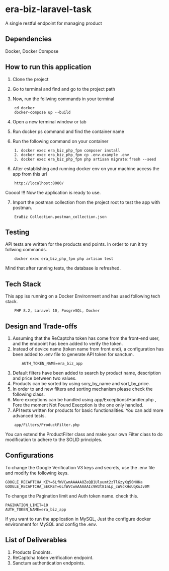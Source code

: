 # era-biz-laravel-task

A single restful endpoint for managing product

## Dependencies

Docker, Docker Compose

## How to run this application

1. Clone the project

2. Go to terminal and find and go to the project path

3. Now, run the follwing commands in your terminal

```
    cd docker
    docker-compose up --build
```

4. Open a new terminal window or tab

5. Run docker ps command and find the container name

6. Run the following command on your container

```
    1. docker exec era_biz_php_fpm composer install
    2. docker exec era_biz_php_fpm cp .env.example .env
    3. docker exec era_biz_php_fpm php artisan migrate:fresh --seed
```

6. After establishing and running docker env on your machine access the app from this url

```
    http://localhost:8080/
```

Cooool !!! Now the application is ready to use.

7. Import the postman collection from the project root to test the app with postman.

```
    EraBiz Collection.postman_collection.json
```

## Testing

API tests are written for the products end points. In order to run it try follwing commands.

```
    docker exec era_biz_php_fpm php artisan test
```

Mind that after running tests, the database is refreshed.

## Tech Stack

This app iss running on a Docker Environment and has used following tech stack.

```
    PHP 8.2, Laravel 10, PosgreSQL, Docker
```

## Design and Trade-offs

1. Assuming that the ReCaptcha token has come from the front-end user, and the endpoint has been added to verify the token.
2. Instead of device name (token name from front end), a configuration has been added to .env file to generate API token for sanctum.
    ```
        AUTH_TOKEN_NAME=era_biz_app
    ```
3. Default filters have been added to search by product name, description and price between two values.
4. Products can be sorted by using sory_by_name and sort_by_price.
5. In order to and new filters and sorting mechanism please check the following class.
6. More exceptions can be handled using app/Exceptions/Handler.php , Fore the moment Not Found Execption is the one only handled.
7. API tests written for products for basic functionalities. You can add more advanced tests.

```
    app/Filters/ProductFilter.php
```

You can extend the ProductFilter class and make your own Filter class to do modification
to adhere to the SOLID principles.

## Configurations

To change the Google Verification V3 keys and secrets, use the .env file and modify the following keys.

```
GOOGLE_RECAPTCHA_KEY=6LfWVCwmAAAAAOZeQB1Ulyumt2zTlGzyXq50NHKa
GOOGLE_RECAPTCHA_SECRET=6LfWVCwmAAAAAIc9W3t81nLp_cWVcKHoUqKuJv0M
```

To change the Pagination limit and Auth token name. check this.

```
PAGINATION_LIMIT=10
AUTH_TOKEN_NAME=era_biz_app
```

If you want to run the application in MySQL, Just the configure docker environment for
MySQL and config the .env.

## List of Deliverables

1. Products Endoints.
2. ReCaptcha token verification endpoint.
3. Sanctum authentication endpoints.
